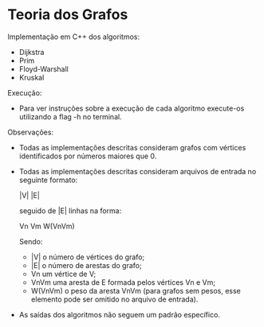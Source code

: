 # Teoria dos Grafos
Implementação em C++ dos algoritmos: 
 * Dijkstra
 * Prim
 * Floyd-Warshall
 * Kruskal

Execução:
 * Para ver instruções sobre a execução de cada algoritmo execute-os utilizando a flag -h no terminal.

Observações:
  * Todas as implementações descritas consideram grafos com vértices identificados por números maiores que 0.
  * Todas as implementações descritas consideram arquivos de entrada no seguinte formato:
      
      |V| |E|
      
      seguido de |E| linhas na forma:
      
      Vn Vm W(VnVm)
      
      Sendo: 
      * |V| o número de vértices do grafo;
      * |E| o número de arestas do grafo;
      * Vn um vértice de V;
      * VnVm uma aresta de E formada pelos vértices Vn e Vm;
      * W(VnVm) o peso da aresta VnVm (para grafos sem pesos, esse elemento pode ser omitido no arquivo de entrada).
  
  * As saídas dos algoritmos não seguem um padrão específico.
